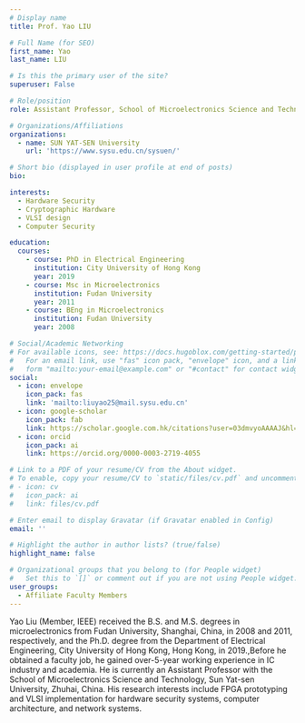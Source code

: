 ```yaml
---
# Display name
title: Prof. Yao LIU

# Full Name (for SEO)
first_name: Yao
last_name: LIU

# Is this the primary user of the site?
superuser: False

# Role/position
role: Assistant Professor, School of Microelectronics Science and Technology, SYSU

# Organizations/Affiliations
organizations:
  - name: SUN YAT-SEN University
    url: 'https://www.sysu.edu.cn/sysuen/'

# Short bio (displayed in user profile at end of posts)
bio: 

interests:
  - Hardware Security
  - Cryptographic Hardware
  - VLSI design
  - Computer Security

education:
  courses:
    - course: PhD in Electrical Engineering
      institution: City University of Hong Kong
      year: 2019
    - course: Msc in Microelectronics
      institution: Fudan University
      year: 2011
    - course: BEng in Microelectronics
      institution: Fudan University
      year: 2008

# Social/Academic Networking
# For available icons, see: https://docs.hugoblox.com/getting-started/page-builder/#icons
#   For an email link, use "fas" icon pack, "envelope" icon, and a link in the
#   form "mailto:your-email@example.com" or "#contact" for contact widget.
social:
  - icon: envelope
    icon_pack: fas
    link: 'mailto:liuyao25@mail.sysu.edu.cn'
  - icon: google-scholar
    icon_pack: fab
    link: https://scholar.google.com.hk/citations?user=03dmvyoAAAAJ&hl=zh-CN
  - icon: orcid
    icon_pack: ai
    link: https://orcid.org/0000-0003-2719-4055

# Link to a PDF of your resume/CV from the About widget.
# To enable, copy your resume/CV to `static/files/cv.pdf` and uncomment the lines below.
# - icon: cv
#   icon_pack: ai
#   link: files/cv.pdf

# Enter email to display Gravatar (if Gravatar enabled in Config)
email: ''

# Highlight the author in author lists? (true/false)
highlight_name: false

# Organizational groups that you belong to (for People widget)
#   Set this to `[]` or comment out if you are not using People widget.
user_groups:
  - Affiliate Faculty Members
---
```


Yao Liu (Member, IEEE) received the B.S. and M.S. degrees in microelectronics from Fudan University, Shanghai, China, in 2008 and 2011, respectively, and the Ph.D. degree from the Department of Electrical Engineering, City University of Hong Kong, Hong Kong, in 2019.,Before he obtained a faculty job, he gained over-5-year working experience in IC industry and academia. He is currently an Assistant Professor with the School of Microelectronics Science and Technology, Sun Yat-sen University, Zhuhai, China. His research interests include FPGA prototyping and VLSI implementation for hardware security systems, computer architecture, and network systems.